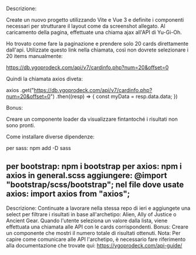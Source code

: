 Descrizione:

Create un nuovo progetto utilizzando Vite e Vue 3 e definite i componenti necessari per strutturare il layout come da screenshot allegato.
Al caricamento della pagina, effettuate una chiama ajax all'API di Yu-Gi-Oh.

Ho trovato come fare la paginazione e prendere solo 20 cards direttamente dall'api. Utilizzate questo link nella chiamata, così non dovrete selezionare i 20 items manualmente:

https://db.ygoprodeck.com/api/v7/cardinfo.php?num=20&offset=0

Quindi la chiamata axios diveta:

 axios
  .get("https://db.ygoprodeck.com/api/v7/cardinfo.php?num=20&offset=0")
  .then((resp) => {
      const myData = resp.data.data;
    })

Bonus:

Creare un componente loader da visualizzare fintantoché i risultati non sono pronti.


Come installare diverse dipendenze:

per sass: npm add -D sass

per bootstrap: npm i bootstrap
per axios: npm i axios
in general.scss aggiungere: @import "bootstrap/scss/bootstrap";
nel file dove usate axios: import axios from "axios";
--------------------------------------------------------------------------------------------------
Descrizione:
Continuate a lavorare nella stessa repo di ieri e aggiungete una select per filtrare i risultati in base all'archetipo:  Alien, Ally of Justice o Ancient Gear.
Quando l'utente seleziona un valore dalla lista, viene effettuata una chiamata alle API con le cards corrispondenti.
Bonus:
Creare un componente che mostri il numero totale di risultati ottenuti.
Nota:
Per capire come comunicare alle API l'archetipo, è necessario fare riferimento alla documentazione che trovate qui: https://ygoprodeck.com/api-guide/